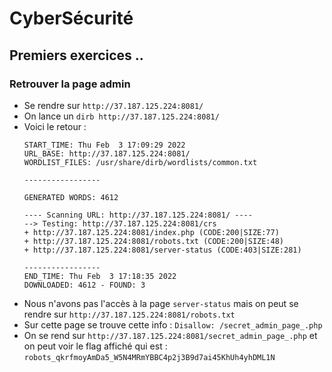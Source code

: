 # CyberSécurité

## Premiers exercices ..
### Retrouver la page admin

- Se rendre sur `http://37.187.125.224:8081/`
- On lance un `dirb http://37.187.125.224:8081/`
- Voici le retour : 
    ```
    START_TIME: Thu Feb  3 17:09:29 2022
    URL_BASE: http://37.187.125.224:8081/
    WORDLIST_FILES: /usr/share/dirb/wordlists/common.txt

    -----------------

    GENERATED WORDS: 4612

    ---- Scanning URL: http://37.187.125.224:8081/ ----
    --> Testing: http://37.187.125.224:8081/crs
    + http://37.187.125.224:8081/index.php (CODE:200|SIZE:77)
    + http://37.187.125.224:8081/robots.txt (CODE:200|SIZE:48)
    + http://37.187.125.224:8081/server-status (CODE:403|SIZE:281)

    -----------------
    END_TIME: Thu Feb  3 17:18:35 2022
    DOWNLOADED: 4612 - FOUND: 3
    ```
- Nous n'avons pas l'accès à la page `server-status` mais on peut se rendre sur `http://37.187.125.224:8081/robots.txt`
- Sur cette page se trouve cette info : `Disallow: /secret_admin_page_.php`
- On se rend sur `http://37.187.125.224:8081/secret_admin_page_.php` et on peut voir le flag affiché qui est : `robots_qkrfmoyAmDa5_W5N4MRmYBBC4p2j3B9d7ai45KhUh4yhDML1N`